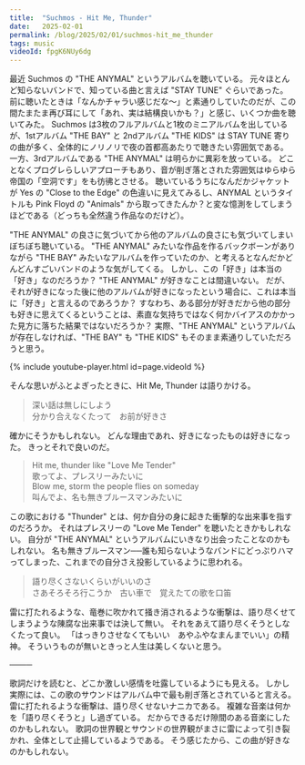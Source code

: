 ```yaml
---
title:  "Suchmos - Hit Me, Thunder"
date:   2025-02-01
permalink: /blog/2025/02/01/suchmos-hit_me_thunder
tags: music
videoId: fpgK6NUy6dg
---
```


最近 Suchmos の "THE ANYMAL" というアルバムを聴いている。
元々ほとんど知らないバンドで、知っている曲と言えば "STAY TUNE" ぐらいであった。
前に聴いたときは「なんかチャラい感じだな〜」と素通りしていたのだが、この間たまたま再び耳にして「あれ、実は結構良いかも？」と感じ、いくつか曲を聴いてみた。
Suchmos は3枚のフルアルバムと1枚のミニアルバムを出しているが、1stアルバム "THE BAY" と 2ndアルバム "THE KIDS" は STAY TUNE 寄りの曲が多く、全体的にノリノリで夜の首都高あたりで聴きたい雰囲気である。
一方、3rdアルバムである "THE ANYMAL" は明らかに異彩を放っている。
どことなくプログレらしいアプローチもあり、音が削ぎ落とされた雰囲気はゆらゆら帝国の「空洞です」をも彷彿とさせる。
聴いているうちになんだかジャケットが Yes の "Close to the Edge" の色違いに見えてみるし、ANYMAL というタイトルも Pink Floyd の "Animals" から取ってきたんか？と変な憶測をしてしまうほどである（どっちも全然違う作品なのだけど）。

"THE ANYMAL" の良さに気づいてから他のアルバムの良さにも気づいてしまいぼちぼち聴いている。
"THE ANYMAL" みたいな作品を作るバックボーンがありながら "THE BAY" みたいなアルバムを作っていたのか、と考えるとなんだかどんどんすごいバンドのような気がしてくる。
しかし、この「好き」は本当の「好き」なのだろうか？
"THE ANYMAL" が好きなことは間違いない。
だが、それが好きになった後に他のアルバムが好きになったという場合に、これは本当に「好き」と言えるのであろうか？
すなわち、ある部分が好きだから他の部分も好きに思えてくるということは、素直な気持ちではなく何かバイアスのかかった見方に落ちた結果ではないだろうか？
実際、"THE ANYMAL" というアルバムが存在しなければ、"THE BAY" も "THE KIDS" もそのまま素通りしていただろうと思う。

{% include youtube-player.html id=page.videoId %}

そんな思いがふとよぎったときに、Hit Me, Thunder は語りかける。

> 深い話は無しにしよう  
> 分かり合えなくたって　お前が好きさ

確かにそうかもしれない。
どんな理由であれ、好きになったものは好きになった。
きっとそれで良いのだ。

> Hit me, thunder like "Love Me Tender"   
> 歌ってよ、プレスリーみたいに  
> Blow me, storm the people flies on someday  
> 叫んでよ、名も無きブルースマンみたいに

この歌における "Thunder" とは、何か自分の身に起きた衝撃的な出来事を指すのだろうか。
それはプレスリーの "Love Me Tender" を聴いたときかもしれない。
自分が "THE ANYMAL" というアルバムにいきなり出会ったことなのかもしれない。
名も無きブルースマン──誰も知らないようなバンドにどっぷりハマってしまった、これまでの自分さえ投影しているように思われる。

> 語り尽くさないくらいがいいのさ  
> さあそろそろ行こうか　古い車で　覚えたての歌を口笛

雷に打たれるような、竜巻に吹かれて掻き消されるような衝撃は、語り尽くせてしまうような陳腐な出来事では決して無い。
それをあえて語り尽くそうとしなくたって良い。
「はっきりさせなくてもいい　あやふやなまんまでいい」の精神。
そういうものが無いときっと人生は美しくないと思う。

────

歌詞だけを読むと、どこか激しい感情を吐露しているようにも見える。
しかし実際には、この歌のサウンドはアルバム中で最も削ぎ落とされていると言える。
雷に打たれるような衝撃は、語り尽くせないナニカである。
複雑な音楽は何かを「語り尽くそうと」し過ぎている。
だからできるだけ隙間のある音楽にしたのかもしれない。
歌詞の世界観とサウンドの世界観がまさに雷によって引き裂かれ、全体として止揚しているようである。
そう感じたから、この曲が好きなのかもしれない。
